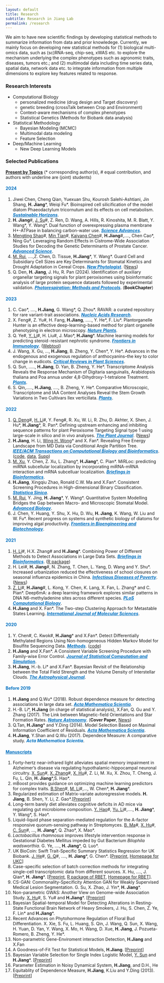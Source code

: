 ```yaml
---
layout: default
title: Research
subtitle: Research in Jiang Lab
permalink: /research
---
```

We aim to have new scientific findings by developing statistical methods to summarize information from data and prior knowledege. Currently, we mainly focus on developing new statistical methods for (1) biological multi-omics data, such as (sc)RNA-seq, chip-seq, xWAS etc. to explore the mechanism underlying the complex phenotypes such as agronomic traits, diseases, tumors etc.; and (2) multimodal data including time series data, spatial data, network data etc. to integrate information from multiple dimensions to explore key features related to response.

### Research Interests 
- Computational Biology
    - personalized medicine (drug design and Target discovery)
    - genetic breeding (crossTalk between Crop and Environment)
    - Context-aware mechanisms of complex phenotypes
    - Statistical Genetics (Methods for Biobank data analysis)
- Statistical Methodology
    - Bayesian Modeling (MCMC)
    - Multimodal data modeling
    - Feature Selection
- Deep/Machine Learning
    - New Deep Learning Models

### Selected Publications 
[**Present by Topics**](/research2) (\* corresponding author(s), \# equal contribution, and authors with underline are (joint) students)
#### <span style="color:#0070C0">2024</span>
1. Jiwei Chen, Cheng Qian, Yuexuan Shu, Kourosh Salehi-Ashtiani, Jin Shang, **H. Jiang**\*, Weiqi Fu\*. Bioinspired cell silicification of the model diatom Phaeodactylum tricornutum and its effects on cell metabolism.  <a href="https://www.sciencedirect.com/science/article/pii/S2772737824000385" style="color: #0070C0;">***Sustainable Horizons***</a>. 
1. **H. Jiang**\#, <u>J. Su</u>\#, Z. Ren, D. Wang, A. Hills, R. Kinoshita, M. R. Blatt, Y. Wang\*, Y. Wang\*. Dual function of overexpressing plasma membrane H+-ATPase in balancing carbon-water use. <a href="https://www.science.org/doi/10.1126/sciadv.adp8017" style="color: #0070C0;">***Science Advances***</a>. 
1. <u>Mengting Shao</u>\#, <u>Min Tian</u>\#, <u>Kaiyang Chen</u>\#, **H.Jiang**\#,...., Chen Cao\*, Ning Gu\*. Leveraging Random Effects in Cistrome-Wide Association Studies for Decoding the Genetic Determinants of Prostate Cancer. <a href="http://doi.org/10.1002/advs.202400815" style="color: #0070C0;">***Advanced Science***</a>.
1. <u>M. Rui</u>, ....,Z. Chen, D. Tissue, **H.Jiang**\*, Y. Wang\*. Guard Cell and Subsidiary Cell Sizes are Key Determinants for Stomatal Kinetics and Drought Adaptation in Cereal Crops. <a href="https://nph.onlinelibrary.wiley.com/doi/full/10.1111/nph.19757" style="color: #0070C0;">***New Phytologist***</a>. ([News](http://www.cab.zju.edu.cn/nxx/2024/0504/c6958a2910834/page.htm))
1. Q. Den, **H. Jiang**, J. Hu, R. Pan (2024). Identification of auxiliary organellar targeting signals for plant peroxisomes using bioinformatic analysis of large protein sequence datasets followed by experimental validation. <a href="https://doi.org/10.1007/978-1-0716-3802-6" style="color: #0070C0;">***Photorespiration: Methods and Protocols***</a>. (**BookChapter**)

#### <span style="color:#0070C0">2023</span>
1. C. Cao\*, ...., **H.Jiang**, G. Wang\*, Q. Zhou\*. RAVAR: a curated repository for rare variant-trait associations. <a href="https://academic.oup.com/nar/advance-article/doi/10.1093/nar/gkad876/7311081?login=true" style="color: #0070C0;">***Nucleic Acids Research***</a>.
1. X. Feng\#, Z. Yu\#, H. Fang, **H.Jiang**, ....., Y. He\*,  F. Liu\*. Plantorganelle Hunter is an effective deep-learning-based method for plant organelle phenotyping in electron microscopy. <a href="https://www.nature.com/articles/s41477-023-01527-5" style="color: #0070C0;">***Nature Plants***</a>.
1. Q. Ye\#, <u>Y. Li</u>\#,  H. Liu\#, J. Mao\*, **H.Jiang**\*. Machine learning models for predicting steroid⁃resistant nephrotic syndrome. <a href="https://www.frontiersin.org/articles/10.3389/fimmu.2023.1090241/full" style="color: #0070C0;">***Frontiers in Immunology***</a>. ([Webtool](https://datalinkx.shinyapps.io/srns/))
1. J. Wang, X. Gu, ..., **H.Jiang**, B. Zheng, Y. Chen\*, Y. He\*. Advances in the endogenous and exogenous regulation of anthocyanins–the key to color change in eudicots. <a href="https://www.tandfonline.com/doi/full/10.1080/07352689.2023.2227485" style="color: #0070C0;">***Critical Reviews in Plant Sciences***</a>.
1. Q. Sun, ....., **H.Jiang**, D. Yan, B. Zheng, Y. He\*. Transcriptome Analysis Reveals the Response Mechanism of Digitaria sanguinalis, Arabidopsis thaliana and Poa annua under 4,8-Dihydroxy-1-tetralone Treatment. <a href="https://www.mdpi.com/2223-7747/12/14/2728/review_report" style="color: #0070C0;">***Plants***</a>.
1. S. Qin,....., **H.Jiang**, ...., B. Zheng, Y. He\*. Comparative Microscopic, Transcriptome and IAA Content Analyses Reveal the Stem Growth Variations in Two Cultivars Ilex verticillata. <a href="https://www.mdpi.com/2223-7747/12/10/1941" style="color: #0070C0;">***Plants***</a>.

#### <span style="color:#0070C0">2022</span>
1. <u>Q. Deng</u>\#, <u> H. Li</u>\#, Y. Feng\#, R. Xu, W. Li, R. Zhu, D. Akhter, X. Shen, J. Hu\*, **H.Jiang**\*, R. Pan\*. Defining upstream enhancing and inhibiting sequence patterns for plant Peroxisome Targeting Signal type 1 using large-scale in silico and in vivo analyses. <a href="https://onlinelibrary.wiley.com/doi/10.1111/tpj.15840" style="color: #0070C0;">***The Plant Journal***</a>. ([News](http://www.cab.zju.edu.cn/chinese/2022/0705/c11148a2601415/page.htm))
1. **H.Jiang**, H. Li, [Wing H. Wong](https://biox.stanford.edu/people/wing-wong)\* and X. Fan\*. Revealing Free Energy Landscape from MD Data via Conditional Angle Partition Tree. <a href="https://ieeexplore.ieee.org/abstract/document/9767706" style="color: #0070C0;">***IEEE/ACM Transactions on Computational Biology and Bioinformatics***</a>. ([code](/resources/capt.zip), [data](/resources/ala-traj.zip), [Supp](/resources/capt-supp.pdf))
1. <u>M. Xu</u>, Y. Chen, Z. Xu, L. Zhang\*, **H.Jiang**\*, C. Pian\*. MiRLoc: predicting miRNA subcellular localizaition by incorporating miRNA-mRNA interaction and mRNA subcelluar localizaition. <a href="https://academic.oup.com/bib/advance-article-abstract/doi/10.1093/bib/bbac044/6532537" style="color: #0070C0;">***Briefings in Bioinformatics***</a>.
1. **H.Jiang**, Xingqiu Zhao, Ronald C.W. Ma and X.Fan\*. Consistent Screening Procedures in High-dimensional Binary Classification. <a href="http://www3.stat.sinica.edu.tw/preprint/SS-2020-0088_Preprint.pdf" style="color: #0070C0;">***Statistica Sinica***</a>.
1. <u>M. Rui</u>, Y. Jing, **H. Jiang**\*, Y. Wang\*. Quantitative System Modelling Bridges the Gap between Macro- and Microscopic Stomatal Model. <a href="https://onlinelibrary.wiley.com/doi/10.1002/adbi.202200131" style="color: #0070C0;">***Advanced Biology***</a>.
1. J. Chen, Y. Huang, Y. Shu, X. Hu, D. Wu, **H. Jiang**, K. Wang, W. Liu and W. Fu\*. Recent progress on systems and synthetic biology of diatoms for improving algal productivity. <a href="https://www.frontiersin.org/journals/bioengineering-and-biotechnology/articles/10.3389/fbioe.2022.908804/full" style="color: #0070C0;">***Frontiers in Bioengineering and Biotechnology***</a>.

#### <span style="color:#0070C0">2021</span>
1. <u>H. Li</u>\#, H.X. Zhang\# and **H.Jiang**\*. Combining Power of Different Methods to Detect Associations in Large Data Sets. <a href="https://academic.oup.com/bib/advance-article/doi/10.1093/bib/bbab488/6447432" style="color: #0070C0;">***Briefings in Bioinformatics***</a>. ([R package](/resources/DM.zip))
1. H. Lei\#, **H. Jiang**\#, N. Zhang, T. Chen, L. Yang, D. Wang and Y. Shu\*. Increased urbanization reduced the effectiveness of school closures on seasonal influenza epidemics in China. <a href="https://idpjournal.biomedcentral.com/articles/10.1186/s40249-021-00911-7" style="color: #0070C0;">***Infectious Diseases of Poverty***</a>. ([News](https://nihds.zju.edu.cn/2022/0426/c66553a2524226/page.htm))
1. <u>Z. Li</u>\#, **H.Jiang**\#, L. Kong, Y. Chen, K. Lang, X. Fan, L. Zhang\* and C. Pian\*. Deep6mA: a deep learning framework explores similar patterns in DNA N6-methyladenine sites across different species. <a href="https://doi.org/10.1371/journal.pcbi.1008767" style="color: #0070C0;">***PLoS Computational Biology***</a>.
1. **H.Jiang** and X. Fan\*. The Two-step Clustering Approach for Metastable States Learning. <a href="https://www.mdpi.com/1422-0067/22/12/6576" style="color: #0070C0;">***International Journal of Molecular Sciences***</a>.

#### <span style="color:#0070C0">2020</span>
1. Y. Chen\#, C. Kwok\#, **H.Jiang**\* and X.Fan\*. Detect Differentially Methylated Regions Using Non-homogeneous Hidden Markov Model for Bisulfite Sequencing Data. <a href="https://doi.org/10.1016/j.ymeth.2020.09.009" style="color: #0070C0;">***Methods***</a>. ([code](/resources/BSDMR.zip))
1. **H.Jiang** and X.Fan\*. A Consistent Variable Screening Procedure with Family-wise Error Control. <a href="https://doi.org/10.1080/00949655.2020.1724291" style="color: #0070C0;">***Journal of Statistical Computation and Simulation***</a>.
1. **H.Jiang**, H.-b. Li\* and X.Fan\*. Bayesian Revisit of the Relationship between the Total Field Strength and the Volume Density of Interstellar Clouds. <a href="https://doi.org/10.3847/1538-4357/ab672b" style="color: #0070C0;">***The Astrophysical Journal***</a>.

#### <span style="color:#0070C0">Before 2019</span>
1. **H.Jiang** and Q.Wu\* (2018). Robust dependence measure for detecting associations in large data set. <a href="https://doi.org/10.1016/S0252-9602(17)30117-0" style="color: #0070C0;">***Acta Mathematica Scientia***</a>.
1. H.-B. Li\*, **H.Jiang** (in charge of statistical analysis), X.Fan, Q. Gu and Y. Zhang (2017). The Link between Magnetic-field Orientations and Star Formation Rates. <a href="https://doi.org/10.1038/s41550-017-0158" style="color: #0070C0;">***Nature Astronomy***</a>. (**Cover Paper**, [News](https://www.cpr.cuhk.edu.hk/en/press/cuhk-physicist-and-statistician-work-together-to-reveal-link-between-magnetic-fields-and-birth-rate-of-stars/))
1. Q.Tan, **H.Jiang**\* and Y.Ding (2014). Model Selection Based on Maximal Information Coefficient of Residuals. <a href="https://doi.org/10.1016/S0252-9602(14)60031-X" style="color: #0070C0;">***Acta Mathematica Scientia***</a>.
1. **H.Jiang**, Y.Shan and Q.Wu (2017). Dependece Measure: A comparative study. <span style="color:#0070C0">***Acta Mathematica Scientia***</span>.

#### <a href="/resources" style="color: #0070C0;">Manuscripts</a>
1. Forty-hertz near-infrared light alleviates spatial memory impairment in Alzheimer’s disease via regulating hypothalamic-hippocampal neuronal circuitry. <u>X. Sun</u>\#, <u>X. Zhang</u>\#, <u>X. Hu</u>\#, Z. Li, M. Xu, X. Zhou, T. Cheng, J. Fu, L. Qin, **H. Jiang**\*,S. Hao\*.
1. mBoost provides guidance on optimizing machine learning predictors for complex traits. <u>B.Shen</u>\#, <u>M. Li</u>\#,..., W. Chen\*, **H. Jiang**\*.
1. Regularized estimation of Matrix-variate autoregressive models. **H. Jiang**, B. Shen, Y. Li, Z. Gao\*.[[Preprint](http://arxiv.org/abs/2410.11320)]
1. Long-term barely diet alleviates cognitive deficits in AD mice via regulating gut microbiome composition. <u>Y. Hao</u>\#, <u>Yu. Li</u>\#,...., **H. Jiang**\*, Y. Wang\*, S. Hao\*. 
1. Liquid-liquid phase separation-mediated regulation for the A-factor responsive quorum-sensing pathway in Streptomyces. <u>B. Ma</u>\#, <u>X. Hu</u>\#, <u>C. Sun</u>\#, ...,  **H. Jiang**\*, Q. Zhao\*, X. Mao\*.
1. *Lactobacillus rhamnosus* improves lifestyle intervention response in Gestational Diabetes Mellitus impeded by Gut Bacterium *Bilophila wadsworthia*. G. Ye, ...., **H. Jiang**\*, Q. Luo\*.
1. UK BioCoin: Swift Trait-Specific Summary Statistics Regression for UK Biobank. <u>J. He</u>\#, <u>G. Q</u>\#, ...., **H. Jiang**\*, G. Chen\*. [[Preprint](https://biorxiv.org/cgi/content/short/2024.04.12.589273v1), [Homepage for UKC](https://github.com/Ttttt47/UKBioCoin)]
1.  Case-specific selection of batch correction methods for integrating single-cell transcriptomic data from different sources. X. Hu, ...., J. Qian\*, **H. Jiang**\*. [[Preprint](https://biorxiv.org/cgi/content/short/2024.05.26.595911v1), [R package of RBET](/resources/RBET_0.1.0.zip), [Homepage for RBET](https://github.com/zlyx26/RBET)].
1. CS-GAN: Commonality-Specificity Attention GAN for Weakly Supervised Medical Lesion Segmentation. G. Su, X. Zhao, J. Yin\*, **H. Jiang**\*.
1. Non-parametric GWAS: Another View on Genome-wide Association Study. <u>X. Hu</u>\#, S. Yu\# and **H.Jiang**\*. [[Preprint](https://www.biorxiv.org/content/10.1101/2022.11.11.516099v1)]
1. Bayesian Spatial-temporal Model for Detecting Alterations in Resting-State Functional Brain Network of Heavy Smokers, J. Hu, S. Chen, Z. Ye, F. Lin\* and **H.Jiang**\*.
1. Recent Advances on Phytohormone Regulation of Floral Bud Differentiation. X. Xie, S. Fu, L. Huang, S. Qin, J. Wang, Q. Sun, X. Wang, H. Yuan, D. Yan, Y. Wang, X. Mo, H. Wang, D. Xue, **H. Jiang**, J. Pozueta-Romero, B. Zheng, Y. He\*.
1. Non-parametric Gene-Enviroment interaction Detection, **H.Jiang** and X.Fan
1. A Goodness-of-Fit Test for Statistical Models, **H.Jiang**. [[Preprint](https://arxiv.org/pdf/2006.08864.pdf)]
1. Bayesian Variable Selection for Single Index Logistic Model, <u>Y. Sun</u> and **H.Jiang**\*. [[Preprint](https://arxiv.org/pdf/2012.06199.pdf)]
1. Parameter Estimation in Noisy Dynamical System, **H.Jiang**, and  D.H., He
1. Equitablity of Dependence Measure, **H.Jiang**, K.Liu and Y.Ding (2013). [[Preprint](https://arxiv.org/pdf/1501.02102.pdf)]
